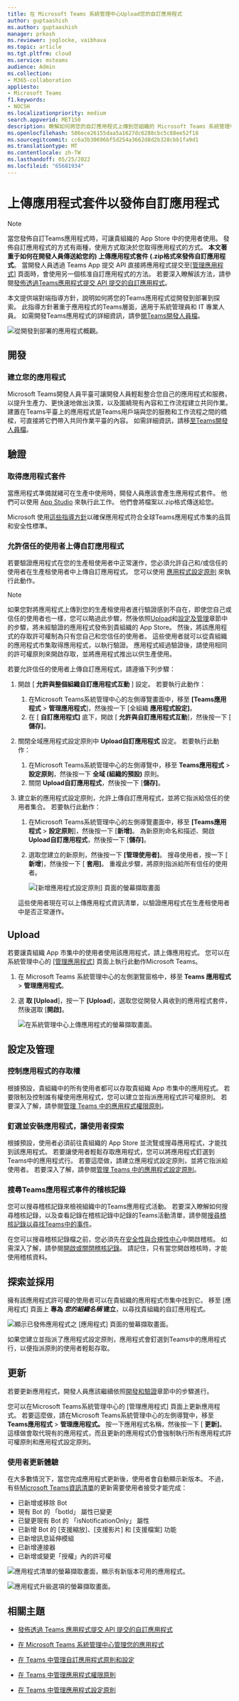 ```yaml
---
title: 在 Microsoft Teams 系統管理中心Upload您的自訂應用程式
author: guptaashish
ms.author: guptaashish
manager: prkosh
ms.reviewer: joglocke, vaibhava
ms.topic: article
ms.tgt.pltfrm: cloud
ms.service: msteams
audience: Admin
ms.collection:
- M365-collaboration
appliesto:
- Microsoft Teams
f1.keywords:
- NOCSH
ms.localizationpriority: medium
search.appverid: MET150
description: 瞭解如何將您的自訂應用程式上傳到您組織的 Microsoft Teams 系統管理中心中的應用程式市集。
ms.openlocfilehash: 586ece26155daa5a1627dc6288cbc5c88ee52f18
ms.sourcegitcommit: cc6a3b30696bf5d254a3662d8d2b328cbb1fa9d1
ms.translationtype: MT
ms.contentlocale: zh-TW
ms.lasthandoff: 05/25/2022
ms.locfileid: "65681934"
---
```

# <a name="publish-a-custom-app-by-uploading-an-app-package"></a>上傳應用程式套件以發佈自訂應用程式

> [!NOTE]
> 當您發佈自訂Teams應用程式時，可讓貴組織的 App Store 中的使用者使用。 發佈自訂應用程式的方式有兩種，使用方式取決於您取得應用程式的方式。 **本文著重于如何在開發人員傳送給您的) 上傳應用程式套件 (.zip格式來發佈自訂應用程式**。 當開發人員透過 Teams App 提交 API 直接將應用程式提交至[[管理應用程式](manage-apps.md)] 頁面時，會使用另一個核准自訂應用程式的方法。 若要深入瞭解該方法，請參閱[發佈透過Teams應用程式提交 API 提交的自訂應用程式](submit-approve-custom-apps.md)。

本文提供端對端指導方針，說明如何將您的Teams應用程式從開發到部署到探索。 此指導方針著重于應用程式的Teams層面，適用于系統管理員和 IT 專業人員。 如需開發Teams應用程式的詳細資訊，請參[閱Teams開發人員檔](/microsoftteams/platform/)。

![從開發到部署的應用程式概觀。](media/upload-custom-apps.png)

## <a name="develop"></a>開發

### <a name="create-your-app"></a>建立您的應用程式

Microsoft Teams開發人員平臺可讓開發人員輕鬆整合您自己的應用程式和服務，以提升生產力、更快速地做出決策，以及圍繞現有內容和工作流程建立共同作業。 建置在Teams平臺上的應用程式是Teams用戶端與您的服務和工作流程之間的橋樑，可直接將它們帶入共同作業平臺的內容。 如需詳細資訊，請移[至Teams開發人員檔](/microsoftteams/platform/)。

## <a name="validate"></a>驗證

### <a name="get-the-app-package"></a>取得應用程式套件

當應用程式準備就緒可在生產中使用時，開發人員應該會產生應用程式套件。 他們可以使用 [App Studio](/microsoftteams/platform/concepts/build-and-test/app-studio-overview) 來執行此工作。 他們會將檔案以.zip格式傳送給您。

Microsoft 使用[這些指導方針](/microsoftteams/platform/concepts/deploy-and-publish/appsource/prepare/teams-store-validation-guidelines)以確保應用程式符合全球Teams應用程式市集的品質和安全性標準。

### <a name="allow-trusted-users-to-upload-custom-apps"></a>允許信任的使用者上傳自訂應用程式

若要驗證應用程式在您的生產租使用者中正常運作，您必須允許自己和/或信任的使用者在生產租使用者中上傳自訂應用程式。 您可以使用 [應用程式設定原則](teams-app-setup-policies.md) 來執行此動作。

> [!NOTE]
> 如果您對將應用程式上傳到您的生產租使用者進行驗證感到不自在，即使您自己或信任的使用者也一樣，您可以略過此步驟，然後依照[Upload](#upload)和[設定及管理](#set-up-and-manage)章節中的步驟，將未經驗證的應用程式發佈到貴組織的 App Store。 然後，將該應用程式的存取許可權制為只有您自己和您信任的使用者。 這些使用者就可以從貴組織的應用程式市集取得應用程式，以執行驗證。 應用程式經過驗證後，請使用相同的許可權原則來開啟存取，並將應用程式推出以供生產使用。

若要允許信任的使用者上傳自訂應用程式，請遵循下列步驟：

1. 開啟 [ **允許與整個組織自訂應用程式互動** ] 設定。 若要執行此動作：
    1. 在Microsoft Teams系統管理中心的左側導覽畫面中，移至 **[Teams應用程式**  >  **管理應用程式**]，然後按一下 [全組織 **應用程式設定]**。
    2. 在 [ **自訂應用程式]** 底下，開啟 [ **允許與自訂應用程式互動**]，然後按一下 [ **儲存]**。
2. 關閉全域應用程式設定原則中 **Upload自訂應用程式** 設定。 若要執行此動作：
    1. 在Microsoft Teams系統管理中心的左側導覽中，移至 **Teams應用程式**  >  **設定原則**，然後按一下 **全域 (組織的預設)** 原則。
    2. 關閉 **Upload自訂應用程式**，然後按一下 [**儲存]**。
3. 建立新的應用程式設定原則，允許上傳自訂應用程式，並將它指派給信任的使用者集合。 若要執行此動作：
    1. 在Microsoft Teams系統管理中心的左側導覽畫面中，移至 **[Teams應用程式**  >  **設定原則**]，然後按一下 [**新增]**。 為新原則命名和描述、開啟 **Upload自訂應用程式**，然後按一下 [**儲存]**。
    2. 選取您建立的新原則，然後按一下 **[管理使用者]**。 搜尋使用者，按一下 [ **新增**]，然後按一下 [ **套用]**。 重複此步驟，將原則指派給所有信任的使用者。

        ![[新增應用程式設定原則] 頁面的螢幕擷取畫面](media/manage-your-lob-apps-new-app-setup-policy.png)

    這些使用者現在可以上傳應用程式資訊清單，以驗證應用程式在生產租使用者中是否正常運作。

## <a name="upload"></a>Upload

若要讓貴組織 App 市集中的使用者使用該應用程式，請上傳應用程式。 您可以在系統管理中心的 [[管理應用程式](manage-apps.md)] 頁面上執行此動作Microsoft Teams。

1. 在 Microsoft Teams 系統管理中心的左側瀏覽窗格中，移至 **Teams 應用程式** > **管理應用程式**。
2. 選 **取 [Upload**]，按一下 **[Upload**]，選取您從開發人員收到的應用程式套件，然後選取 [**開啟]**。

   ![在系統管理中心上傳應用程式的螢幕擷取畫面。](media/manage-your-lob-apps-upload-new-app.png)

## <a name="set-up-and-manage"></a>設定及管理

### <a name="control-access-to-the-app"></a>控制應用程式的存取權

根據預設，貴組織中的所有使用者都可以存取貴組織 App 市集中的應用程式。 若要限制及控制誰有權使用應用程式，您可以建立並指派應用程式許可權原則。 若要深入了解，請參閱[管理 Teams 中的應用程式權限原則](teams-app-permission-policies.md)。

### <a name="pin-and-install-the-app-for-users-to-discover"></a>釘選並安裝應用程式，讓使用者探索

根據預設，使用者必須前往貴組織的 App Store 並流覽或搜尋應用程式，才能找到該應用程式。 若要讓使用者輕鬆存取應用程式，您可以將應用程式釘選到Teams中的應用程式行。 若要這麼做，請建立應用程式設定原則，並將它指派給使用者。 若要深入了解，請參閱[管理 Teams 中的應用程式設定原則](teams-app-setup-policies.md)。

### <a name="search-the-audit-log-for-teams-app-events"></a>搜尋Teams應用程式事件的稽核記錄

您可以搜尋稽核記錄來檢視組織中的Teams應用程式活動。 若要深入瞭解如何搜尋稽核記錄，以及查看記錄在稽核記錄中記錄的Teams活動清單，請參閱[搜尋稽核記錄以尋找Teams中的事件](audit-log-events.md)。

在您可以搜尋稽核記錄檔之前，您必須先在[安全性與合規性中心](https://sip.protection.office.com/homepage)中開啟稽核。 如需深入了解，請參閱[開啟或關閉稽核記錄](/microsoft-365/compliance/turn-audit-log-search-on-or-off)。 請記住，只有當您開啟稽核時，才能使用稽核資料。

## <a name="discover-and-adopt"></a>探索並採用

擁有該應用程式許可權的使用者可以在貴組織的應用程式市集中找到它。 移至 [應用程式] 頁面上 **專為 *您的組織名稱* 建立**，以尋找貴組織的自訂應用程式。

![顯示已發佈應用程式之 [應用程式] 頁面的螢幕擷取畫面。](media/custom-app-lifecycle-discovery.png)

如果您建立並指派了應用程式設定原則，應用程式會釘選到Teams中的應用程式行，以便指派原則的使用者輕鬆存取。

## <a name="update"></a>更新

若要更新應用程式，開發人員應該繼續依照[開發和](#develop)[驗證](#validate)章節中的步驟進行。

您可以在Microsoft Teams系統管理中心的 [管理應用程式] 頁面上更新應用程式。 若要這麼做，請在Microsoft Teams系統管理中心的左側導覽中，移至 **Teams應用程式**  >  **管理應用程式。** 按一下應用程式名稱，然後按一下 [ **更新]**。 這樣做會取代現有的應用程式，而且更新的應用程式仍會強制執行所有應用程式許可權原則和應用程式設定原則。

### <a name="end-user-update-experience"></a>使用者更新體驗

在大多數情況下，當您完成應用程式更新後，使用者會自動顯示新版本。 不過，有些[Microsoft Teams資訊清單](/microsoftteams/platform/resources/schema/manifest-schema)的更新需要使用者接受才能完成：

- 已新增或移除 Bot
- 現有 Bot 的 「botId」 屬性已變更
- 已變更現有 Bot 的 「isNotificationOnly」 屬性
- 已新增 Bot 的 [支援縮放]、[支援影片] 和 [支援檔案] 功能
- 已新增訊息延伸模組
- 已新增連接器
- 已新增或變更「授權」內的許可權

![應用程式清單的螢幕擷取畫面，顯示有新版本可用的應用程式。](media/manage-your-custom-apps-update1.png)

![應用程式升級選項的螢幕擷取畫面。](media/manage-your-custom-apps-update2.png)

## <a name="related-topics"></a>相關主題

- [發佈透過 Teams 應用程式提交 API 提交的自訂應用程式](submit-approve-custom-apps.md)

- [在 Microsoft Teams 系統管理中心管理您的應用程式](manage-apps.md)
- [在 Teams 中管理自訂應用程式原則和設定](teams-custom-app-policies-and-settings.md)

- [在 Teams 中管理應用程式權限原則](teams-app-permission-policies.md)
- [在 Teams 中管理應用程式設定原則](teams-app-setup-policies.md)
